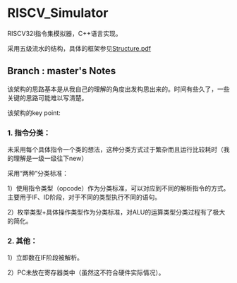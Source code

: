 # RISCV_Simulator

RISCV32I指令集模拟器，C++语言实现。

采用五级流水的结构，具体的框架参见[Structure.pdf](https://github.com/LittleQili/RISCV_Simulator/blob/predictor/src/Structure.pdf)

## Branch : master's Notes

该架构的思路基本是从我自己的理解的角度出发构思出来的。时间有些久了，一些关键的思路可能难以写清楚。

该架构的key point:

### 1. 指令分类：

未采用每个具体指令一个类的想法，这种分类方式过于繁杂而且运行比较耗时（我的理解是一级一级往下new）

采用“两种”分类标准：

1）使用指令类型（opcode）作为分类标准，可以对应到不同的解析指令的方式。主要用于IF、ID阶段，对于不同的类型执行不同的语句。

2）枚举类型+具体操作类型作为分类标准，对ALU的运算类型分类过程有了极大的简化。

### 2. 其他：

1）立即数在IF阶段被解析。

2）PC未放在寄存器类中（虽然这不符合硬件实际情况）。
